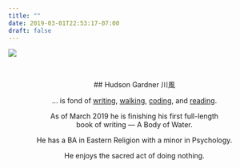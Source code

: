 ```yaml
---
title: ""
date: 2019-03-01T22:53:17-07:00
draft: false
---
```


![](/img/hudson-gardner.png#center)  

&nbsp;
<center>
## Hudson Gardner
川風  

... is fond of [writing](/posts), [walking](https://outdoorproject.com/users/hudson-gardner), [coding](https://github.com/rivrwind/), and [reading](https://www.goodreads.com/user/show/5249361-hudson-gardner).

As of March 2019 he is finishing his first full-length  
book of writing — A Body of Water.

He has a BA in Eastern Religion with a minor in Psychology.

He enjoys the sacred act of doing nothing.
</center>
